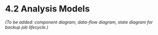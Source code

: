 # 4.2 Analysis Models

*(To be added: component diagram, data-flow diagram, state diagram for backup job lifecycle.)*